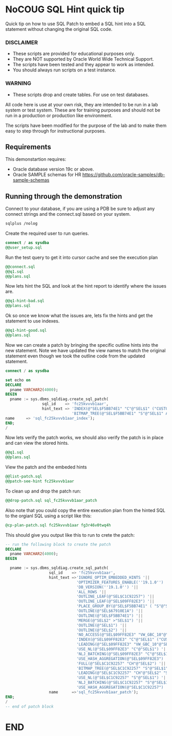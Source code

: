 # NoCOUG SQL Hint quick tip

Quick tip on how to use SQL Patch to embed a SQL hint into a SQL statement without changing the original SQL code.

### DISCLAIMER

*  These scripts are provided for educational purposes only.
*  They are NOT supported by Oracle World Wide Technical Support.
*  The scripts have been tested and they appear to work as intended.
*  You should always run scripts on a test instance.

### WARNING

*  These scripts drop and create tables. For use on test databases.

All code here is use at your own risk, they are intended to be run in a lab system or test system.
These are for training purposes and should not be run in a production or production like environment.

The scripts have been modified for the purpose of the lab and to make them easy to step through for instructional purposes.

## Requirements

This demonstartion requires:

 - Oracle database version 19c or above.
 - Oracle SAMPLE schemas for HR https://github.com/oracle-samples/db-sample-schemas

## Running through the demonstration

Connect to your database, if you are using a PDB be sure to adjust any connect strings and the connect.sql based on your system.

```bash
sqlplus /nolog

```

Create the required user to run queries.

```sql
connect / as sysdba
@@user_setup.sql

```

Run the test query to get it into cursor cache and see the execution plan

```sql
@@connect.sql
@@q1.sql
@@plans.sql

```

 Now lets hint the SQL and look at the hint report to identify where the issues are.

 ```sql
 @@q1-hint-bad.sql
 @@plans.sql

 ```

 Ok so once we know what the issues are, lets fix the hints and get the statement to use indexes.

 ```sql
 @@q1-hint-good.sql
 @@plans.sql

 ```

 Now we can create a patch by bringing the specific outline hints into the new statement.  Note we have updated the view names to match the original statement even though we took the outline code from the updated statement.

```sql
connect / as sysdba

set echo on
DECLARE
  pname VARCHAR2(4000);
BEGIN
  pname := sys.dbms_sqldiag.create_sql_patch(
                sql_id    => 'fc25kvvvb1aar',
                hint_text => 'INDEX(@"SEL$F5BB74E1" "C"@"SEL$1" ("CUSTOMERS"."CUST_ID")) '||   
                             'BITMAP_TREE(@"SEL$F5BB74E1" "S"@"SEL$1" AND(("SALES"."CHANNEL_ID")))',
name     => 'sql_fc25kvvvb1aar_index');
END;
/

```

Now lets verify the patch works, we should also verify the patch is in place and can view the stored hints.

```sql
@@q1.sql
@@plans.sql

```

View the patch and the embeded hints

```sql
@@list-patch.sql
@@patch-see-hint fc25kvvvb1aar

```

To clean up and drop the patch run:

```sql
@@drop-patch.sql sql_fc25kvvvb1aar_patch

```

Also note that you could copy the entire execution plan from the hinted SQL to the orgianl SQL using a script like this:

```sql
@cp-plan-patch.sql fc25kvvvb1aar fg3r46v0twq4h

```

This should give you output like this to run to crete the patch:

```sql
-- run the following block to create the patch
DECLARE
  pname VARCHAR2(4000);
BEGIN

  pname := sys.dbms_sqldiag.create_sql_patch(
                   sql_id    => 'fc25kvvvb1aar',
                   hint_text =>'IGNORE_OPTIM_EMBEDDED_HINTS '||
                               'OPTIMIZER_FEATURES_ENABLE(''19.1.0'') '||
                               'DB_VERSION(''19.1.0'') '||
                               'ALL_ROWS '||
                               'OUTLINE_LEAF(@"SEL$C1C92257") '||
                               'OUTLINE_LEAF(@"SEL$09FF82E3") '||
                               'PLACE_GROUP_BY(@"SEL$F5BB74E1" ( "S"@"SEL$1"   "CH"@"SEL$2" ) 10) '||
                               'OUTLINE(@"SEL$67910E1A") '||
                               'OUTLINE(@"SEL$F5BB74E1") '||
                               'MERGE(@"SEL$2" >"SEL$1") '||
                               'OUTLINE(@"SEL$1") '||
                               'OUTLINE(@"SEL$2") '||
                               'NO_ACCESS(@"SEL$09FF82E3" "VW_GBC_10"@"SEL$67910E1A") '||
                               'INDEX(@"SEL$09FF82E3" "C"@"SEL$1" ("CUSTOMERS"."CUST_ID")) '||
                               'LEADING(@"SEL$09FF82E3" "VW_GBC_10"@"SEL$67910E1A" "C"@"SEL$1") '||
                               'USE_NL(@"SEL$09FF82E3" "C"@"SEL$1") '||
                               'NLJ_BATCHING(@"SEL$09FF82E3" "C"@"SEL$1") '||
                               'USE_HASH_AGGREGATION(@"SEL$09FF82E3") '||
                               'FULL(@"SEL$C1C92257" "CH"@"SEL$2") '||
                               'BITMAP_TREE(@"SEL$C1C92257" "S"@"SEL$1" AND(("SALES"."CHANNEL_ID"))) '||
                               'LEADING(@"SEL$C1C92257" "CH"@"SEL$2" "S"@"SEL$1") '||
                               'USE_NL(@"SEL$C1C92257" "S"@"SEL$1") '||
                               'NLJ_BATCHING(@"SEL$C1C92257" "S"@"SEL$1") '||
                               'USE_HASH_AGGREGATION(@"SEL$C1C92257") ',
                   name      =>'sql_fc25kvvvb1aar_patch');
END;
/
-- end of patch block

```

# END
